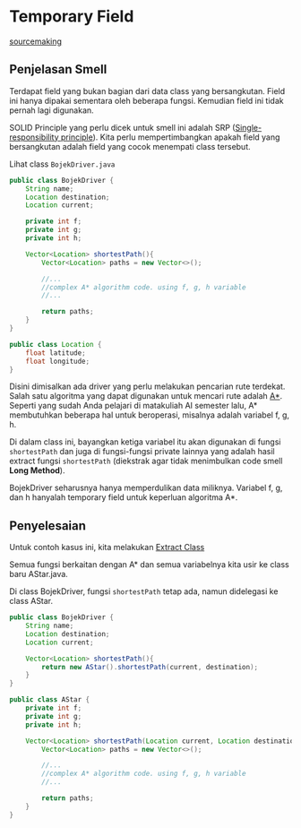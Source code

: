 # Temporary Field

[sourcemaking](https://sourcemaking.com/refactoring/smells/temporary-field)

## Penjelasan Smell

Terdapat field yang bukan bagian dari data class yang bersangkutan. Field ini hanya dipakai sementara oleh beberapa fungsi. Kemudian field ini tidak pernah lagi digunakan.

SOLID Principle yang perlu dicek untuk smell ini adalah SRP ([Single-responsibility principle](https://en.wikipedia.org/wiki/Single-responsibility_principle)). Kita perlu mempertimbangkan apakah field yang bersangkutan adalah field yang cocok menempati class tersebut.

Lihat class `BojekDriver.java`

<Tabs>
<Tab name="BojekDriver" text="BojekDriver.java">

```java
public class BojekDriver {
	String name;
	Location destination;
	Location current;

	private int f;
	private int g;
	private int h;

	Vector<Location> shortestPath(){
		Vector<Location> paths = new Vector<>();

		//...
		//complex A* algorithm code. using f, g, h variable
		//...

		return paths;
	}
}
```

</Tab>
<Tab name="Location" text="Location.java">

```java
public class Location {
	float latitude;
	float longitude;
}
```

</Tab>
</Tabs>

Disini dimisalkan ada driver yang perlu melakukan pencarian rute terdekat. Salah satu algoritma yang dapat digunakan untuk mencari rute adalah [A\*](https://en.wikipedia.org/wiki/A*_search_algorithm). Seperti yang sudah Anda pelajari di matakuliah AI semester lalu, A\* membutuhkan beberapa hal untuk beroperasi, misalnya adalah variabel f, g, h.

Di dalam class ini, bayangkan ketiga variabel itu akan digunakan di fungsi `shortestPath` dan juga di fungsi-fungsi private lainnya yang adalah hasil extract fungsi `shortestPath` (diekstrak agar tidak menimbulkan code smell **Long Method**).

BojekDriver seharusnya hanya memperdulikan data miliknya. Variabel f, g, dan h hanyalah temporary field untuk keperluan algoritma A\*.

## Penyelesaian

Untuk contoh kasus ini, kita melakukan [Extract Class](https://sourcemaking.com/refactoring/extract-class)

Semua fungsi berkaitan dengan A\* dan semua variabelnya kita usir ke class baru <github-url to="after/AStar.java">AStar.java</github-url>.

Di class <github-url to="after/BojekDriver.java">BojekDriver</github-url>, fungsi `shortestPath` tetap ada, namun didelegasi ke class AStar.

<Tabs>
<Tab name="BojekDriver" text="BojekDriver.java">

```java
public class BojekDriver {
	String name;
	Location destination;
	Location current;

	Vector<Location> shortestPath(){
		return new AStar().shortestPath(current, destination);
	}
}
```

</Tab>
<Tab name="AStar" text="AStar.java">

```java
public class AStar {
	private int f;
	private int g;
	private int h;

	Vector<Location> shortestPath(Location current, Location destination){
		Vector<Location> paths = new Vector<>();

		//...
		//complex A* algorithm code. using f, g, h variable
		//...

		return paths;
	}
}
```

</Tab>
</Tabs>
